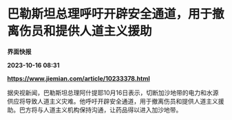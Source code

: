 # 巴勒斯坦总理呼吁开辟安全通道，用于撤离伤员和提供人道主义援助
**界面快报**

**2023-10-16 08:31**

**https://www.jiemian.com/article/10233378.html**

据央视新闻，巴勒斯坦总理阿什提耶10月16日表示，切断加沙地带的电力和水源供应将导致人道主义灾难。他呼吁开辟安全通道，用于撤离伤员和提供人道主义援助。巴方将与人道主义机构保持沟通，让药品得以进入加沙地带。